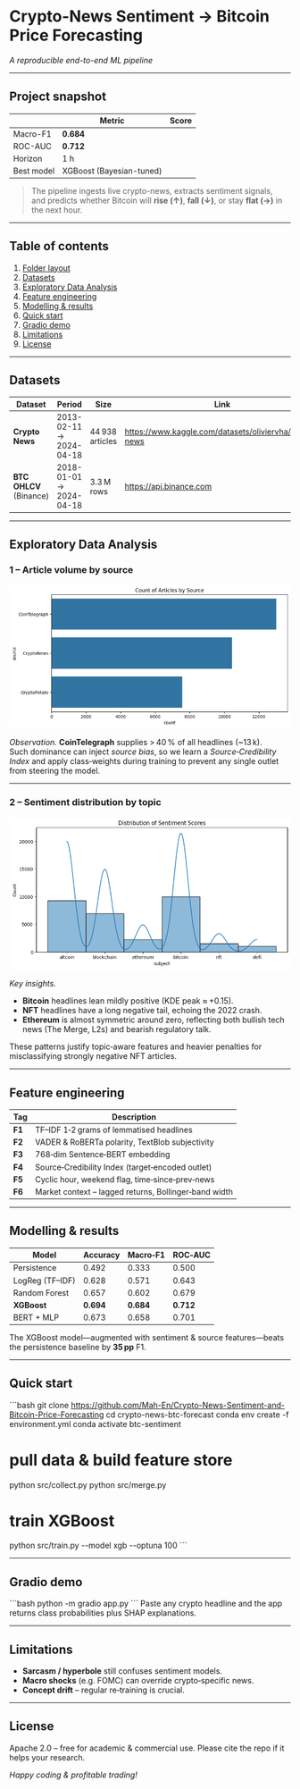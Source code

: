 
# Crypto-News Sentiment → Bitcoin Price Forecasting  
*A reproducible end-to-end ML pipeline*

---

## Project snapshot
| &nbsp; | **Metric** | **Score** |
|---|---|---|
| Macro-F1 | **0.684** |
| ROC-AUC  | **0.712** |
| Horizon  | 1 h |
| Best model | XGBoost (Bayesian-tuned) |

> The pipeline ingests live crypto-news, extracts sentiment signals,  
> and predicts whether Bitcoin will **rise (↑)**, **fall (↓)**, or stay **flat (→)** in the next hour.

---

## Table of contents
1. [Folder layout](#folder-layout)  
2. [Datasets](#datasets)  
3. [Exploratory Data Analysis](#exploratory-data-analysis)  
4. [Feature engineering](#feature-engineering)  
5. [Modelling & results](#modelling--results)  
6. [Quick start](#quick-start)  
7. [Gradio demo](#gradio-demo)  
8. [Limitations](#limitations)  
9. [License](#license)

---


## Datasets
| Dataset | Period | Size | Link |
|---------|--------|------|------|
| **Crypto News** | 2013-02-11 → 2024-04-18 | 44 938 articles | <https://www.kaggle.com/datasets/oliviervha/crypto-news> |
| **BTC OHLCV** (Binance) | 2018-01-01 → 2024-04-18 | 3.3 M rows | <https://api.binance.com> |

---

## Exploratory Data Analysis

### 1 – Article volume by source
![Article count per outlet](output.png)

*Observation.* **CoinTelegraph** supplies > 40 \% of all headlines (~13 k).  
Such dominance can inject *source bias*, so we learn a _Source‑Credibility Index_ and apply class‑weights during training to prevent any single outlet from steering the model.

---

### 2 – Sentiment distribution by topic
![Sentiment distribution](output2.png)

*Key insights.*

* **Bitcoin** headlines lean mildly positive (KDE peak ≈ +0.15).  
* **NFT** headlines have a long negative tail, echoing the 2022 crash.  
* **Ethereum** is almost symmetric around zero, reflecting both bullish tech news (The Merge, L2s) and bearish regulatory talk.

These patterns justify topic‑aware features and heavier penalties for misclassifying strongly negative NFT articles.

---

## Feature engineering
| Tag | Description |
|-----|-------------|
| **F1** | TF–IDF 1‑2 grams of lemmatised headlines |
| **F2** | VADER & RoBERTa polarity, TextBlob subjectivity |
| **F3** | 768‑dim Sentence‑BERT embedding |
| **F4** | Source‑Credibility Index (target‑encoded outlet) |
| **F5** | Cyclic hour, weekend flag, time‑since‑prev‑news |
| **F6** | Market context – lagged returns, Bollinger‑band width |

---

## Modelling & results
| Model | Accuracy | Macro‑F1 | ROC‑AUC |
|-------|----------|----------|---------|
| Persistence | 0.492 | 0.333 | 0.500 |
| LogReg (TF–IDF) | 0.628 | 0.571 | 0.643 |
| Random Forest | 0.657 | 0.602 | 0.679 |
| **XGBoost** | **0.694** | **0.684** | **0.712** |
| BERT + MLP | 0.673 | 0.658 | 0.701 |

The XGBoost model—augmented with sentiment & source features—beats the persistence baseline by **35 pp** F1.

---

## Quick start
\`\`\`bash
git clone https://github.com/Mah-En/Crypto-News-Sentiment-and-Bitcoin-Price-Forecasting
cd crypto-news-btc-forecast
conda env create -f environment.yml
conda activate btc-sentiment

# pull data & build feature store
python src/collect.py
python src/merge.py

# train XGBoost
python src/train.py --model xgb --optuna 100
\`\`\`

---

## Gradio demo
\`\`\`bash
python -m gradio app.py
\`\`\`
Paste any crypto headline and the app returns class probabilities plus SHAP explanations.

---

## Limitations
* **Sarcasm / hyperbole** still confuses sentiment models.  
* **Macro shocks** (e.g. FOMC) can override crypto‑specific news.  
* **Concept drift** – regular re‑training is crucial.

---

## License
Apache 2.0 – free for academic & commercial use.  Please cite the repo if it helps your research.  

*Happy coding & profitable trading!*

